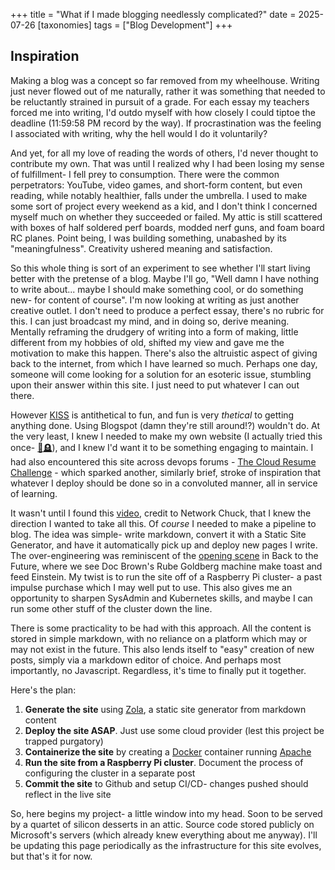 +++
title = "What if I made blogging needlessly complicated?"
date = 2025-07-26
[taxonomies]
tags = ["Blog Development"]
+++

## Inspiration

Making a blog was a concept so far removed from my wheelhouse. Writing just never flowed out of me naturally, rather it was something that needed to be reluctantly strained in pursuit of a grade. For each essay my teachers forced me into writing, I'd outdo myself with how closely I could tiptoe the deadline (11:59:58 PM record by the way). If procrastination was the feeling I associated with writing, why the hell would I do it voluntarily?

And yet, for all my love of reading the words of others, I'd never thought to contribute my own. That was until I realized why I had been losing my sense of fulfillment- I fell prey to consumption. There were the common perpetrators: YouTube, video games, and short-form content, but even reading, while notably healthier, falls under the umbrella. I used to make some sort of project every weekend as a kid, and I don't think I concerned myself much on whether they succeeded or failed. My attic is still scattered with boxes of half soldered perf boards, modded nerf guns, and foam board RC planes. Point being, I was building something, unabashed by its "meaningfulness". Creativity ushered meaning and satisfaction. 

So this whole thing is sort of an experiment to see whether I'll start living better with the pretense of a blog. Maybe I'll go, "Well damn I have nothing to write about... maybe I should make something cool, or do something new- for content of course". I'm now looking at writing as just another creative outlet. I don't need to produce a perfect essay, there's no rubric for this. I can just broadcast my mind, and in doing so, derive meaning. Mentally reframing the drudgery of writing into a form of making, little different from my hobbies of old, shifted my view and gave me the motivation to make this happen. There's also the altruistic aspect of giving back to the internet, from which I have learned so much. Perhaps one day, someone will come looking for a solution for an esoteric issue, stumbling upon their answer within this site. I just need to put whatever I can out there.

However [KISS](https://en.wikipedia.org/wiki/KISS_principle) is antithetical to fun, and fun is very *thetical* to getting anything done. Using Blogspot (damn they're still around!?) wouldn't do. At the very least, I knew I needed to make my own website (I actually tried this once-  [🥀🪦](https://github.com/akhilmanthina/portfolio)), and I knew I'd want it to be something engaging to maintain.  I had also encountered this site across devops forums - [The Cloud Resume Challenge](https://cloudresumechallenge.dev) - which sparked another, similarly brief, stroke of inspiration that whatever I deploy should be done so in a convoluted manner, all in service of learning.

It wasn't until I found this [video](https://www.youtube.com/watch?v=3isQI0nXQRE), credit to Network Chuck, that I knew the direction I wanted to take all this. Of *course* I needed to make a pipeline to blog. The idea was simple- write markdown, convert it with a Static Site Generator, and have it automatically pick up and deploy new pages I write. The over-engineering was reminiscent of the [opening scene](https://www.youtube.com/watch?v=3isQI0nXQRE) in Back to the Future, where we see Doc Brown's Rube Goldberg machine make toast and feed Einstein. My twist is to run the site off of a Raspberry Pi cluster- a past impulse purchase which I may well put to use. This also gives me an opportunity to sharpen SysAdmin and Kubernetes skills, and maybe I can run some other stuff of the cluster down the line. 

There is some practicality to be had with this approach. All the content is stored in simple markdown, with no reliance on a platform which may or may not exist in the future. This also lends itself to "easy" creation of new posts, simply via a markdown editor of choice. And perhaps most importantly, no Javascript. Regardless, it's time to finally put it together.

Here's the plan: 
1. **Generate the site** using [Zola](https://www.getzola.org), a static site generator from markdown content
2. **Deploy the site ASAP**. Just use some cloud provider (lest this project be trapped purgatory)
3. **Containerize the site** by creating a [Docker](https://docs.docker.com/get-started/docker-overview/) container running [Apache](https://httpd.apache.org)
4. **Run the site from a Raspberry Pi cluster**. Document the process of configuring the cluster in a separate post
5. **Commit the site** to Github and setup CI/CD- changes pushed should reflect in the live site

So, here begins my project- a little window into my head. Soon to be served by a quartet of silicon desserts in an attic. Source code stored publicly on Microsoft's servers (which already knew everything about me anyway). I'll be updating this page periodically as the infrastructure for this site evolves, but that's it for now.

